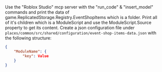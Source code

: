 Use the "Roblox Studio" mcp server with the "run_code" & "insert_model" commands and print the data of game.ReplicatedStorage.Registry.EventShopItems which is a folder. Print all of it's children which is a ModuleScript and use the ModuleScript.Source property to get its content.
Create a json configuration file under `places/common/src/shared/configuration/event-shop-items-data.json` with the following structure:

```json
{
	"ModuleName": {
		"key": Value
	}
}
```
